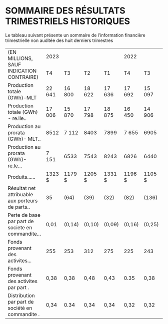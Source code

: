 # SOMMAIRE DES RÉSULTATS TRIMESTRIELS HISTORIQUES  

Le tableau suivant présente un sommaire de l’information financière trimestrielle non auditée des huit derniers trimestres  

<html><body><table><tr><td rowspan="2">(EN MILLIONS, SAUF INDICATION CONTRAIRE)</td><td colspan="4">2023</td><td colspan="4">2022</td></tr><tr><td>T4</td><td>T3</td><td>T2</td><td>T1</td><td>T4</td><td>T3</td><td>T2</td><td>T1</td></tr><tr><td>Production totale (GWh)-MLT</td><td>22 641</td><td>16 800</td><td>18 622</td><td>17 636</td><td>17 692</td><td>15 097</td><td>16 280</td><td>15 097</td></tr><tr><td>Production totale (GWh) - re.lle..</td><td>17 006</td><td>15 870</td><td>17 798</td><td>18 875</td><td>16 450</td><td>14 906</td><td>16 488</td><td>15 196</td></tr><tr><td>Production au prorata (GWh)- MLT..</td><td>8512</td><td>7 112</td><td>8403</td><td>7899</td><td>7 655</td><td>6905</td><td>8152</td><td>7414</td></tr><tr><td>Production au prorata (GWh)- re.le...</td><td>7 151</td><td>6533</td><td>7543</td><td>8243</td><td>6826</td><td>6440</td><td>7978</td><td>7425</td></tr><tr><td>Produits......</td><td>1323 $</td><td>1179 $</td><td>1205 $</td><td>1331 $</td><td>1196 $</td><td>1105 $</td><td>1 274 $</td><td>1136 $</td></tr><tr><td>Résultat net attribuable aux porteurs de parts..</td><td>35</td><td>(64)</td><td>(39)</td><td>(32)</td><td>(82)</td><td>(136)</td><td>1</td><td>(78)</td></tr><tr><td>Perte de base par part de societe en commandite...</td><td>0,01</td><td>(0,14)</td><td>(0,10)</td><td>(0,09)</td><td>(0,16)</td><td>(0,25)</td><td>(0,03)</td><td>(0,16)</td></tr><tr><td>Fonds provenant des activites...</td><td>255</td><td>253</td><td>312</td><td>275</td><td>225</td><td>243</td><td>294</td><td>243</td></tr><tr><td>Fonds provenant des activites par part .</td><td>0,38</td><td>0,38</td><td>0,48</td><td>0,43</td><td>0.35</td><td>0,38</td><td>0,46</td><td>0,38</td></tr><tr><td>Distribution par part de société en commandite .</td><td>0,34</td><td>0.34</td><td>0,34</td><td>0,34</td><td>0,32</td><td>0,32</td><td>0,32</td><td>0,32</td></tr></table></body></html>  